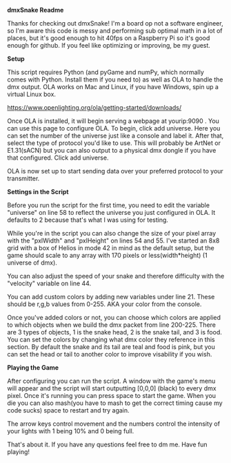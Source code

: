 <b>dmxSnake Readme</b>

Thanks for checking out dmxSnake! I'm a board op not a software engineer, so I'm aware this code is messy and performing sub optimal math in a lot of places, but it's good enough to hit 40fps on a Raspberry Pi so it's good enough for github. If you feel like optimizing or improving, be my guest.

<b>Setup</b>

This script requires Python (and pyGame and numPy, which normally comes with Python. Install them if you need to) as well as OLA to handle the dmx output. OLA works on Mac and Linux, if you have Windows, spin up a virtual Linux box.

https://www.openlighting.org/ola/getting-started/downloads/

Once OLA is installed, it will begin serving a webpage at yourip:9090 . You can use this page to configure OLA. To begin, click add universe. Here you can set the number of the universe just like a console and label it. After that, select the type of protocol you'd like to use. This will probably be ArtNet or E1.31(sACN) but you can also output to a physical dmx dongle if you have that configured. Click add universe.

OLA is now set up to start sending data over your preferred protocol to your transmitter.

<b>Settings in the Script</b>

Before you run the script for the first time, you need to edit the variable "universe" on line 58 to reflect the universe you just configured in OLA. It defaults to 2 because that's what I was using for testing.

While you're in the script you can also change the size of your pixel array with the "pxlWidth" and "pxlHeight" on lines 54 and 55. I've started an 8x8 grid with a box of Helios in mode 42 in mind as the default setup, but the game should scale to any array with 170 pixels or less(width*height) (1 universe of dmx).

You can also adjust the speed of your snake and therefore difficulty with the "velocity" variable on line 44.

You can add custom colors by adding new variables under line 21. These should be r,g,b values from 0-255. AKA your color from the console.

Once you've added colors or not, you can choose which colors are applied to which objects when we build the dmx packet from line 200-225. There are 3 types of objects, 1 is the snake head, 2 is the snake tail, and 3 is food. You can set the colors by changing what dmx color they reference in this section. By default the snake and its tail are teal and food is pink, but you can set the head or tail to another color to improve visability if you wish.

<b>Playing the Game</b>

After configuring you can run the script. A window with the game's menu will appear and the script will start outputting [0,0,0] (black) to every dmx pixel. Once it's running you can press space to start the game. When you die you can also mash(you have to mash to get the correct timing cause my code sucks) space to restart and try again.

The arrow keys control movement and the numbers control the intensity of your lights with 1 being 10% and 0 being full.

That's about it. If you have any questions feel free to dm me. Have fun playing! 

